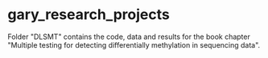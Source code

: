# gary_research_projects

Folder "DLSMT" contains the code, data and results for the book chapter "Multiple testing for detecting differentially methylation in sequencing data".

